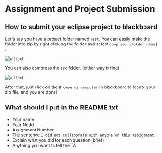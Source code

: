 # Assignment and Project Submission

## How to submit your eclipse project to blackboard

Let's say you have a project folder named `Test`. You can easily make the folder into zip by right clicking the folder and select `compress [folder name] `.

![alt text](https://github.com/kkao99/CSC-171-Lab-Info/blob/master/submission/test_img.png)

You can also compress the `src` folder. (either way is fine)

![alt text](https://github.com/kkao99/CSC-171-Lab-Info/blob/master/submission/src_img.png)

After that, just click on the `Browse my computer` in blackboard to locate your zip file, and you are done!

## What should I put in the README.txt

* Your name
* Your NetId
* Assignment Number
* The sentence `I did not collaborate with anyone on this assignment`
* Explain what you did for each question (brief)
* Anything you want to tell the TA 
